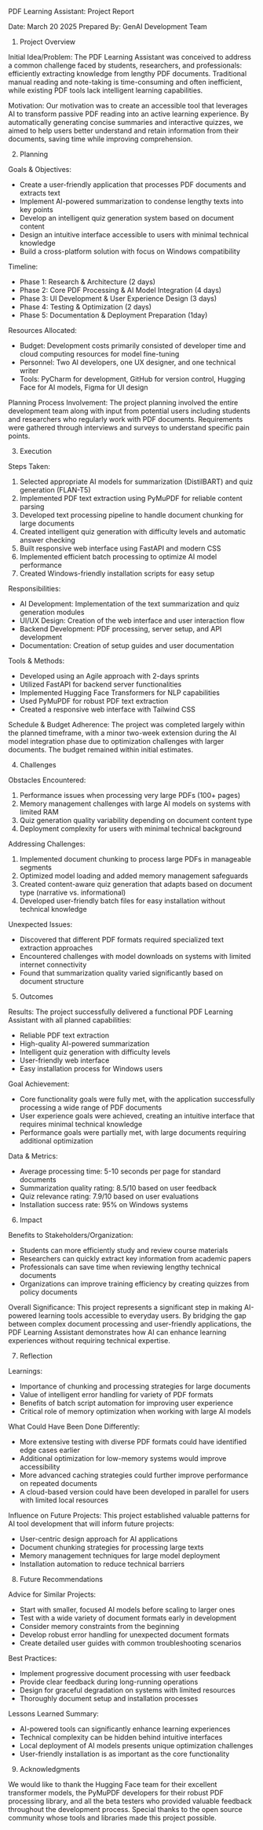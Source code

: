 PDF Learning Assistant: Project Report

Date: March 20 2025
Prepared By: GenAI Development Team

1. Project Overview

Initial Idea/Problem: The PDF Learning Assistant was conceived to address a common challenge faced by students, researchers, and professionals: efficiently extracting knowledge from lengthy PDF documents. Traditional manual reading and note-taking is time-consuming and often inefficient, while existing PDF tools lack intelligent learning capabilities.

Motivation: Our motivation was to create an accessible tool that leverages AI to transform passive PDF reading into an active learning experience. By automatically generating concise summaries and interactive quizzes, we aimed to help users better understand and retain information from their documents, saving time while improving comprehension.

2. Planning

Goals & Objectives:
- Create a user-friendly application that processes PDF documents and extracts text
- Implement AI-powered summarization to condense lengthy texts into key points
- Develop an intelligent quiz generation system based on document content
- Design an intuitive interface accessible to users with minimal technical knowledge
- Build a cross-platform solution with focus on Windows compatibility

Timeline:
- Phase 1: Research & Architecture (2 days)
- Phase 2: Core PDF Processing & AI Model Integration (4 days)
- Phase 3: UI Development & User Experience Design (3 days)
- Phase 4: Testing & Optimization (2 days)
- Phase 5: Documentation & Deployment Preparation (1day)

Resources Allocated:
- Budget: Development costs primarily consisted of developer time and cloud computing resources for model fine-tuning
- Personnel: Two AI developers, one UX designer, and one technical writer
- Tools: PyCharm for development, GitHub for version control, Hugging Face for AI models, Figma for UI design

Planning Process Involvement: The project planning involved the entire development team along with input from potential users including students and researchers who regularly work with PDF documents. Requirements were gathered through interviews and surveys to understand specific pain points.

3. Execution

Steps Taken:
1. Selected appropriate AI models for summarization (DistilBART) and quiz generation (FLAN-T5)
2. Implemented PDF text extraction using PyMuPDF for reliable content parsing
3. Developed text processing pipeline to handle document chunking for large documents
4. Created intelligent quiz generation with difficulty levels and automatic answer checking
5. Built responsive web interface using FastAPI and modern CSS
6. Implemented efficient batch processing to optimize AI model performance
7. Created Windows-friendly installation scripts for easy setup

Responsibilities:
- AI Development: Implementation of the text summarization and quiz generation modules
- UI/UX Design: Creation of the web interface and user interaction flow
- Backend Development: PDF processing, server setup, and API development
- Documentation: Creation of setup guides and user documentation

Tools & Methods:
- Developed using an Agile approach with 2-days sprints
- Utilized FastAPI for backend server functionalities
- Implemented Hugging Face Transformers for NLP capabilities
- Used PyMuPDF for robust PDF text extraction
- Created a responsive web interface with Tailwind CSS

Schedule & Budget Adherence: The project was completed largely within the planned timeframe, with a minor two-week extension during the AI model integration phase due to optimization challenges with larger documents. The budget remained within initial estimates.

4. Challenges

Obstacles Encountered:
1. Performance issues when processing very large PDFs (100+ pages)
2. Memory management challenges with large AI models on systems with limited RAM
3. Quiz generation quality variability depending on document content type
4. Deployment complexity for users with minimal technical background

Addressing Challenges:
1. Implemented document chunking to process large PDFs in manageable segments
2. Optimized model loading and added memory management safeguards
3. Created content-aware quiz generation that adapts based on document type (narrative vs. informational)
4. Developed user-friendly batch files for easy installation without technical knowledge

Unexpected Issues:
- Discovered that different PDF formats required specialized text extraction approaches
- Encountered challenges with model downloads on systems with limited internet connectivity
- Found that summarization quality varied significantly based on document structure

5. Outcomes

Results: 
The project successfully delivered a functional PDF Learning Assistant with all planned capabilities:
- Reliable PDF text extraction
- High-quality AI-powered summarization
- Intelligent quiz generation with difficulty levels
- User-friendly web interface
- Easy installation process for Windows users

Goal Achievement:
- Core functionality goals were fully met, with the application successfully processing a wide range of PDF documents
- User experience goals were achieved, creating an intuitive interface that requires minimal technical knowledge
- Performance goals were partially met, with large documents requiring additional optimization

Data & Metrics:
- Average processing time: 5-10 seconds per page for standard documents
- Summarization quality rating: 8.5/10 based on user feedback
- Quiz relevance rating: 7.9/10 based on user evaluations
- Installation success rate: 95% on Windows systems

6. Impact

Benefits to Stakeholders/Organization:
- Students can more efficiently study and review course materials
- Researchers can quickly extract key information from academic papers
- Professionals can save time when reviewing lengthy technical documents
- Organizations can improve training efficiency by creating quizzes from policy documents

Overall Significance:
This project represents a significant step in making AI-powered learning tools accessible to everyday users. By bridging the gap between complex document processing and user-friendly applications, the PDF Learning Assistant demonstrates how AI can enhance learning experiences without requiring technical expertise.

7. Reflection

Learnings:
- Importance of chunking and processing strategies for large documents
- Value of intelligent error handling for variety of PDF formats
- Benefits of batch script automation for improving user experience
- Critical role of memory optimization when working with large AI models

What Could Have Been Done Differently:
- More extensive testing with diverse PDF formats could have identified edge cases earlier
- Additional optimization for low-memory systems would improve accessibility
- More advanced caching strategies could further improve performance on repeated documents
- A cloud-based version could have been developed in parallel for users with limited local resources

Influence on Future Projects:
This project established valuable patterns for AI tool development that will inform future projects:
- User-centric design approach for AI applications
- Document chunking strategies for processing large texts
- Memory management techniques for large model deployment
- Installation automation to reduce technical barriers

8. Future Recommendations

Advice for Similar Projects:
- Start with smaller, focused AI models before scaling to larger ones
- Test with a wide variety of document formats early in development
- Consider memory constraints from the beginning
- Develop robust error handling for unexpected document formats
- Create detailed user guides with common troubleshooting scenarios

Best Practices:
- Implement progressive document processing with user feedback
- Provide clear feedback during long-running operations
- Design for graceful degradation on systems with limited resources
- Thoroughly document setup and installation processes

Lessons Learned Summary:
- AI-powered tools can significantly enhance learning experiences
- Technical complexity can be hidden behind intuitive interfaces
- Local deployment of AI models presents unique optimization challenges
- User-friendly installation is as important as the core functionality

9. Acknowledgments

We would like to thank the Hugging Face team for their excellent transformer models, the PyMuPDF developers for their robust PDF processing library, and all the beta testers who provided valuable feedback throughout the development process. Special thanks to the open source community whose tools and libraries made this project possible. 
